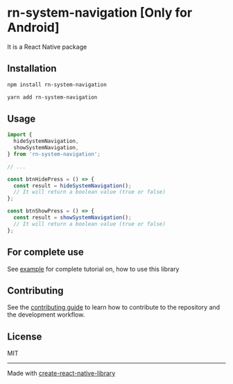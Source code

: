 # rn-system-navigation [Only for Android]

It is a React Native package

## Installation

```sh
npm install rn-system-navigation
```

```sh
yarn add rn-system-navigation
```

## Usage

```js
import {
  hideSystemNavigation,
  showSystemNavigation,
} from 'rn-system-navigation';

// ...

const btnHidePress = () => {
  const result = hideSystemNavigation();
  // It will return a boolean value (true or false)
};

const btnShowPress = () => {
  const result = showSystemNavigation();
  // It will return a boolean value (true or false)
};
```

## For complete use

See [example](./example/src/App.tsx) for complete tutorial on, how to use this library

## Contributing

See the [contributing guide](CONTRIBUTING.md) to learn how to contribute to the repository and the development workflow.

## License

MIT

---

Made with [create-react-native-library](https://github.com/callstack/react-native-builder-bob)

